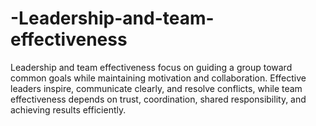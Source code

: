 # -Leadership-and-team-effectiveness
Leadership and team effectiveness focus on guiding a group toward common goals while maintaining motivation and collaboration. Effective leaders inspire, communicate clearly, and resolve conflicts, while team effectiveness depends on trust, coordination, shared responsibility, and achieving results efficiently.
